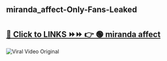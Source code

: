 
 ## miranda_affect-Only-Fans-Leaked

# <h2><a href="https://clipsfans.com/miranda_affect&ref=git">🔗 Click to LINKS ⏩⏩ 👉 🟢 miranda affect </a></h2>

<a href="https://clipsfans.com/miranda_affect&ref=git" rel="nofollow" data-target="animated-image.originalLink"><img src="https://i.ibb.co.com/xMMVF88/686577567.gif" alt="Viral Video Original" style="max-width: 100%; display: inline-block;" data-target="animated-image.originalImage"></a>
